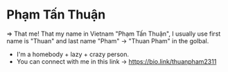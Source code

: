 # Phạm Tấn Thuận

⇒ That me! That my name in Vietnam "Phạm Tấn Thuận", I usually use first name is "Thuan" and last name "Pham" → "Thuan Pham" in the golbal.
- I'm a homebody + lazy + crazy person.
- You can connect with me in this link → <https://bio.link/thuanpham2311>
